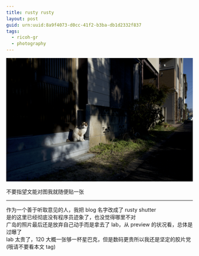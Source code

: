 ```yaml
---
title: rusty rusty
layout: post
guid: urn:uuid:8a9f4073-d0cc-41f2-b3ba-db1d2332f837
tags:
  - ricoh-gr
  - photography
---
```


![cat](/media/files/2013/12/19/cat.jpg)

不要指望文能对图我就随便贴一张

---

作为一个善于听取意见的人，我把 blog 名字改成了 rusty shutter  
是的这里已经彻底没有程序员迹象了，也没觉得哪里不对  
广岛的照片最后还是放弃自己动手而是拿去了 lab，从 preview 的状况看，总体是过曝了  
lab 太贵了，120 大概一张够一杯星巴克，但是数码更贵所以我还是坚定的胶片党(哦请不要看本文 tag)
